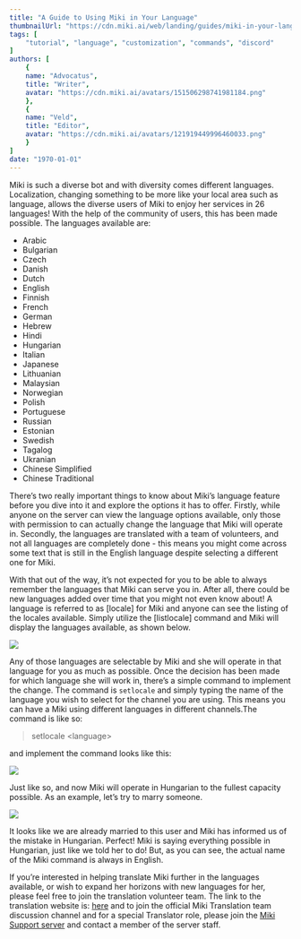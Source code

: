 ```yaml
---
title: "A Guide to Using Miki in Your Language"
thumbnailUrl: "https://cdn.miki.ai/web/landing/guides/miki-in-your-language.png"
tags: [
    "tutorial", "language", "customization", "commands", "discord"
]
authors: [
	{
	name: "Advocatus",
	title: "Writer",
	avatar: "https://cdn.miki.ai/avatars/151506298741981184.png"
	},
	{
	name: "Veld",
	title: "Editor",
	avatar: "https://cdn.miki.ai/avatars/121919449996460033.png"
	}
]
date: "1970-01-01"
---
```

Miki is such a diverse bot and with diversity comes different languages. Localization, changing something to be more like your local area such as language,  allows the diverse users of Miki to enjoy her services in 26 languages! With the help of the community of users, this has been made possible. The languages available are: 

*   Arabic
*   Bulgarian
*   Czech
*   Danish
*   Dutch
*   English
*   Finnish
*   French
*   German
*   Hebrew
*   Hindi
*   Hungarian
*   Italian
*   Japanese
*   Lithuanian
*   Malaysian
*   Norwegian
*   Polish
*   Portuguese
*   Russian
*   Estonian
*   Swedish
*   Tagalog
*   Ukranian
*   Chinese Simplified
*   Chinese Traditional

There’s two really important things to know about Miki’s language feature before you dive into it and explore the options it has to offer. Firstly, while anyone on the server can view the language options available, only those with permission to can actually change the language that Miki will operate in. Secondly, the languages are translated with a team of volunteers, and not all languages are completely done - this means you might come across some text that is still in the English language despite selecting a different one for Miki.

With that out of the way, it’s not expected for you to be able to always remember the languages that Miki can serve you in. After all, there could be new languages added over time that you might not even know about! A language is referred to as [locale] for Miki and anyone can see the listing of the locales available. Simply utilize the [listlocale] command and Miki will display the languages available, as shown below.

![](https://cdn-w.miki.ai/web/landing/guides/localization/language-1.png)

Any of those languages are selectable by Miki and she will operate in that language for you as much as possible. Once the decision has been made for which language she will work in, there’s a simple command to implement the change. The command is `setlocale` and simply typing the name of the language you wish to select for the channel you are using. This means you can have a Miki using different languages in different channels.The command is like so:

>setlocale &lt;language>

and implement the command looks like this:

![](https://cdn-w.miki.ai/web/landing/guides/localization/language-2.png)

Just like so, and now Miki will operate in Hungarian to the fullest capacity possible. As an example, let’s try to marry someone.

![](https://cdn-w.miki.ai/landing/guides/localization/language-3.png)

It looks like we are already married to this user and Miki has informed us of the mistake in Hungarian. Perfect! Miki is saying everything possible in Hungarian, just like we told her to do! But, as you can see, the actual name of the Miki command is always in English.

If you’re interested in helping translate Miki further in the languages available, or wish to expand her horizons with new languages for her, please feel free to join the translation volunteer team. The link to the translation website is: [here](https://poeditor.com/join/project/FIv7NBIReD) and to join the official Miki Translation team discussion channel and for a special Translator role, please join the [Miki Support server](https://discord.gg/39Xpj7K) and contact a member of the server staff.
